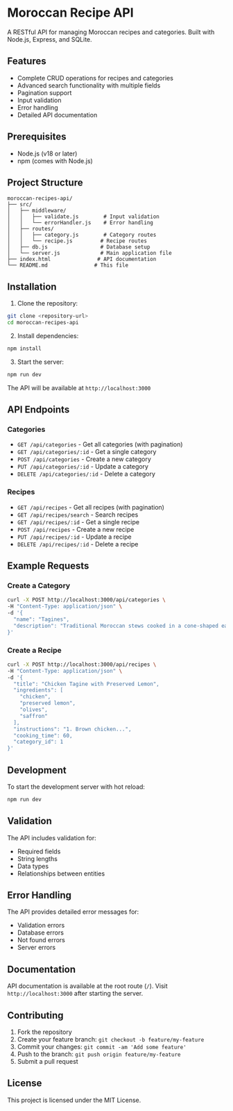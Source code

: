 # Moroccan Recipe API

A RESTful API for managing Moroccan recipes and categories. Built with Node.js, Express, and SQLite.

## Features

- Complete CRUD operations for recipes and categories
- Advanced search functionality with multiple fields
- Pagination support
- Input validation
- Error handling
- Detailed API documentation

## Prerequisites

- Node.js (v18 or later)
- npm (comes with Node.js)

## Project Structure

```
moroccan-recipes-api/
├── src/
│   ├── middleware/
│   │   ├── validate.js        # Input validation
│   │   └── errorHandler.js    # Error handling
│   ├── routes/
│   │   ├── category.js        # Category routes
│   │   └── recipe.js         # Recipe routes
│   ├── db.js                 # Database setup
│   └── server.js             # Main application file
├── index.html               # API documentation
└── README.md               # This file
```

## Installation

1. Clone the repository:
```bash
git clone <repository-url>
cd moroccan-recipes-api
```

2. Install dependencies:
```bash
npm install
```

3. Start the server:
```bash
npm run dev
```

The API will be available at `http://localhost:3000`

## API Endpoints

### Categories

- `GET /api/categories` - Get all categories (with pagination)
- `GET /api/categories/:id` - Get a single category
- `POST /api/categories` - Create a new category
- `PUT /api/categories/:id` - Update a category
- `DELETE /api/categories/:id` - Delete a category

### Recipes

- `GET /api/recipes` - Get all recipes (with pagination)
- `GET /api/recipes/search` - Search recipes
- `GET /api/recipes/:id` - Get a single recipe
- `POST /api/recipes` - Create a new recipe
- `PUT /api/recipes/:id` - Update a recipe
- `DELETE /api/recipes/:id` - Delete a recipe

## Example Requests

### Create a Category
```bash
curl -X POST http://localhost:3000/api/categories \
-H "Content-Type: application/json" \
-d '{
  "name": "Tagines",
  "description": "Traditional Moroccan stews cooked in a cone-shaped earthenware pot"
}'
```

### Create a Recipe
```bash
curl -X POST http://localhost:3000/api/recipes \
-H "Content-Type: application/json" \
-d '{
  "title": "Chicken Tagine with Preserved Lemon",
  "ingredients": [
    "chicken",
    "preserved lemon",
    "olives",
    "saffron"
  ],
  "instructions": "1. Brown chicken...",
  "cooking_time": 60,
  "category_id": 1
}'
```

## Development

To start the development server with hot reload:
```bash
npm run dev
```

## Validation

The API includes validation for:
- Required fields
- String lengths
- Data types
- Relationships between entities

## Error Handling

The API provides detailed error messages for:
- Validation errors
- Database errors
- Not found errors
- Server errors

## Documentation

API documentation is available at the root route (`/`). Visit `http://localhost:3000` after starting the server.

## Contributing

1. Fork the repository
2. Create your feature branch: `git checkout -b feature/my-feature`
3. Commit your changes: `git commit -am 'Add some feature'`
4. Push to the branch: `git push origin feature/my-feature`
5. Submit a pull request

## License

This project is licensed under the MIT License.
